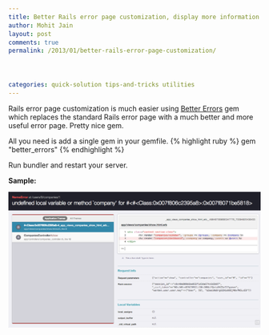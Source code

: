 ```yaml
---
title: Better Rails error page customization, display more information
author: Mohit Jain
layout: post
comments: true
permalink: /2013/01/better-rails-error-page-customization/



categories: quick-solution tips-and-tricks utilities
---
```


Rails error page customization is much easier using [Better Errors][1] gem which replaces the standard Rails error page with a much better and more useful error page. Pretty nice gem.

 [1]: https://github.com/charliesome/better_errors

All you need is add a single gem in your gemfile.
{% highlight ruby %}
gem "better_errors"
{% endhighlight %}

Run bundler and restart your server.

**Sample:**

![Sample error page](/wp-content/uploads/2013/01/Screen-Shot-2013-01-26-at-2.22.25-AM.png?fit=1264,681)
